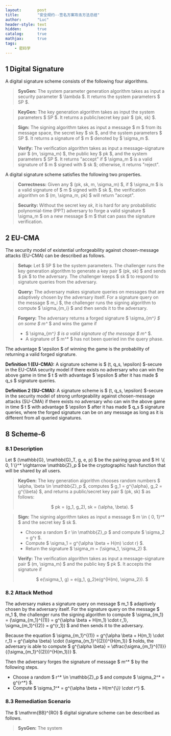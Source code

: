 ```yaml
---
layout:       post
title:        "安全规约--签名方案攻击方法总结"
author:       "Luc"
header-style: text
hidden:       true
catalog:      true
mathjax:      true
tags:
    - 密码学
---
```


## 1 Digital Signature

A digital signature scheme consists of the following four algorithms.

> **SysGen:** The system parameter generation algorithm takes as input a security parameter $ \lambda $. It returns the system parameters $ SP $.

> **KeyGen:** The key generation algorithm takes as input the system parameters $ SP $. It returns a public/secret key pair $ (pk, sk) $.

> **Sign:** The signing algorithm takes as input a message $ m $ from its message space, the secret key $ sk $, and the system parameters $ SP $. It returns a signature of $ m $ denoted by $ \sigma_m $.

> **Verify:** The verification algorithm takes as input a message-signature pair $ (m, \sigma_m) $, the public key $ pk $, and the system parameters $ SP $. It returns "accept" if $ \sigma_m $ is a valid signature of $ m $ signed with $ sk $; otherwise, it returns "reject".

A digital signature scheme satisfies the following two properties.

> **Correctness:** Given any $ (pk, sk, m, \sigma_m) $, if $ \sigma_m $ is a valid signature of $ m $ signed with $ sk $, the verification algorithm on $ (m, \sigma_m, pk) $ will return "accept".

> **Security:** Without the secret key $sk$, it is hard for any probabilistic polynomial-time (PPT) adversary to forge a valid signature $ \sigma_m $ on a new message $ m $ that can pass the signature verification.

## 2 EU-CMA

The security model of existential unforgeability against chosen-message attacks (EU-CMA) can be described as follows.

> **Setup:** Let $ SP $ be the system parameters. The challenger runs the key generation algorithm to generate a key pair $ (pk, sk) $ and sends $ pk $ to the adversary. The challenger keeps $ sk $ to respond to signature queries from the adversary.

> **Query:** The adversary makes signature queries on messages that are adaptively chosen by the adversary itself. For a signature query on the message $ m_i $, the challenger runs the signing algorithm to compute $ \sigma_{m_i} $ and then sends it to the adversary.

> **Forgery:** The adversary returns a forged signature $ \sigma_{m^*} $ on some $ m^* $ and wins the game if
> - $ \sigma_{m^*} $ is a valid signature of the message $ m^* $.
> - A signature of $ m^* $ has not been queried inn the query phase.

The advantage $ \epsilon $ of winning the game is the probability of returning a valid forged signature.

**Definition 1 (EU-CMA):** A signature scheme is $ (t, q_s, \epsilon) $-secure in the EU-CMA security model if there exists no adversary who can win the above game in time $ t $ with advantage $ \epsilon $ after it has made $ q_s $ signature queries.

**Definition 2 (SU-CMA):** A signature scheme is $ (t, q_s, \epsilon) $-secure in the security model of strong unforgeability against chosen-message attacks (SU-CMA) if there exists no adversary who can win the above game in time $ t $ with advantage $ \epsilon $ after it has made $ q_s $ signature queries, where the forged signature can be on any message as long as it is different from all queried signatures.

## 8 Scheme-6

### 8.1 Description

Let $ (\mathbb{G}, \mathbb{G}_T, g, e, p) $ be the pairing group and $ H: \\{ 0, 1 \\}^* \rightarrow \mathbb{Z}_p $ be the cryptographic hash function that will be shared by all users.

> **KeyGen:** The key generation algorithm chooses random numbers $ \alpha, \beta \in \mathbb{Z}_p $, computes $ g_1 = g^{\alpha}, g_2 = g^{\beta} $, and returns a public/secret key pair $ (pk, sk) $ as follows: <br><center> $ pk = (g_1, g_2), sk = (\alpha, \beta). $

> **Sign:** The signing algorithm takes as input a message $ m \in \{ 0, 1\}^* $ and the secret key $ sk $.
> - Choose a random $ r \in \mathbb{Z}_p $ and compute $ \sigma_2 = g^r $.
> - Compute $ \sigma_1 = g^{\alpha \beta + H(m) \cdot r} $.
> - Return the signature $ \sigma_m = (\sigma_1, \sigma_2) $.

> **Verify:** The verification algorithm takes as input a message-signature pair $ (m, \sigma_m) $ and the public key $ pk $. It accepts the signature if <br><center> $ e(\sigma_1, g) = e(g_1, g_2)e(g^{H(m), \sigma_2}). $

### 8.2 Attack Method
The adversary makes a signature query on message $ m_1 $ adaptively chosen by the adversary itself. For the signature query on the message $ m_1 $, the challenger runs the signing algorithm to compute $ \sigma_{m_1} = (\sigma_{m_1}^{(1)} = g^{\alpha \beta + H(m_1) \cdot r_1}, \sigma_{m_1}^{(2)} = g^{r_1}) $ and then sends it to the adversary.

Because the equation $ \sigma_{m_1}^{(1)} = g^{\alpha \beta + H(m_1) \cdot r_1} = g^{\alpha \beta} \cdot (\sigma_{m_1}^{(2)})^{H(m_1)} $ holds, the adversary is able to compute $ g^{\alpha \beta} = \dfrac{\sigma_{m_1}^{(1)}}{(\sigma_{m_1}^{(2)})^{H(m_1)}} $.

Then the adversary forges the signature of message $ m^* $ by the following steps.
- Choose a random $ r^* \in \mathbb{Z}_p $ and compute $ \sigma_2^* = g^{r^*} $.
- Compute $ \sigma_1^* = g^{\alpha \beta + H(m^{\\*}) \cdot r^*} $.

### 8.3 Remediation Scenario

The $ \mathrm{BB}^{RO} $ digital signature scheme can be described as follows.

> **SysGen:** The system 
